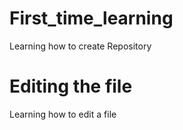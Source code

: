 # First_time_learning
Learning how to create Repository
# Editing the file
Learning how to edit a file
